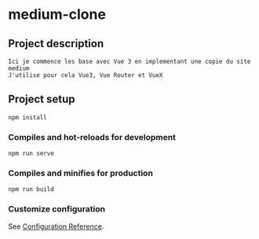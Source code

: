 # medium-clone

## Project description
```
Ici je commence les base avec Vue 3 en implementant une copie du site medium
J'utilise pour cela Vue3, Vue Router et VueX
```
## Project setup
```
npm install
```

### Compiles and hot-reloads for development
```
npm run serve
```

### Compiles and minifies for production
```
npm run build
```

### Customize configuration
See [Configuration Reference](https://cli.vuejs.org/config/).

